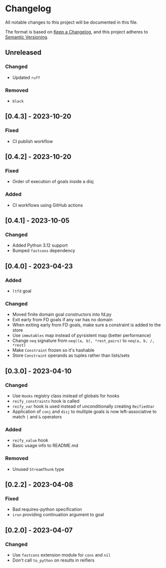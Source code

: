 # Changelog

All notable changes to this project will be documented in this file.

The format is based on [Keep a Changelog](https://keepachangelog.com/en/1.0.0/),
and this project adheres to [Semantic Versioning](https://semver.org/spec/v2.0.0.html).

## Unreleased

### Changed
- Updated `ruff`

### Removed
- `black`

## [0.4.3] - 2023-10-20

### Fixed
- CI publish workflow

## [0.4.2] - 2023-10-20

### Fixed
- Order of execution of goals inside a disj

### Added
- CI workflows using GitHub actions

## [0.4.1] - 2023-10-05

### Changed
- Added Python 3.12 support
- Bumped `fastcons` dependency

## [0.4.0] - 2023-04-23

### Added
- `ltfd` goal

### Changed
- Moved finite domain goal constructors into fd.py
- Exit early from FD goals if any var has no domain
- When exiting early from FD goals, make sure a constraint is added to the store
- Use `immutables` map instead of pyrsistent map (better performance)
- Change `neq` signature from `neq((a, b), *rest_pairs)` to `neq(a, b, /, *rest)`
- Make `Constraint` frozen so it's hashable
- Store `Constraint` operands as tuples rather than lists/sets

## [0.3.0] - 2023-04-10

### Changed
- Use `Hooks` registry class instead of globals for hooks
- `reify_constraints` hook is called
- `reify_var` hook is used instead of unconditionally creating `ReifiedVar`
- Application of `conj` and `disj` to multiple goals is now left-associative to match `|` and `&` operators

### Added
- `reify_value` hook
- Basic usage info to README.md

### Removed
- Unused `StreamThunk` type

## [0.2.2] - 2023-04-08

### Fixed
- Bad requires-python specification
- `irun` providing continuation argument to goal

## [0.2.0] - 2023-04-07

### Changed

- Use `fastcons` extension module for `cons` and `nil`
- Don't call `to_python` on results in reifiers

